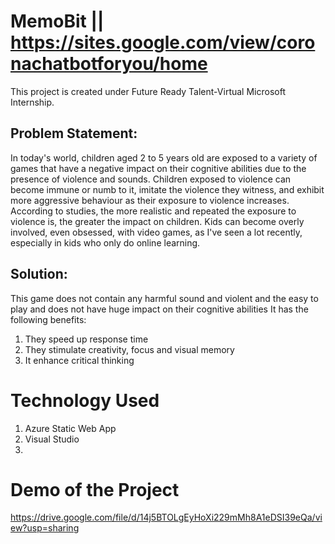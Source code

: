 # MemoBit || https://sites.google.com/view/coronachatbotforyou/home
This project is created under Future Ready Talent-Virtual Microsoft Internship.
## Problem Statement:
In today's world, children aged 2 to 5 years old are exposed to a variety of games that have a negative impact on their cognitive abilities due to the presence of violence and sounds.
Children exposed to violence can become immune or numb to it, imitate the violence they witness, and exhibit more aggressive behaviour as their exposure to violence increases. According to studies, the more realistic and repeated the exposure to violence is, the greater the impact on children. Kids can become overly involved, even obsessed, with video games, as I've seen a lot recently, especially in kids who only do online learning.
## Solution: 
This game does not contain any harmful sound and violent and the easy to play and does not have huge impact on their cognitive abilities
It has the following benefits:
1. They speed up response time
2. They stimulate creativity, focus and visual memory
3. It enhance critical thinking
# Technology Used
1. Azure Static Web App
2. Visual Studio
3. 
# Demo of the Project

https://drive.google.com/file/d/14j5BTOLgEyHoXi229mMh8A1eDSI39eQa/view?usp=sharing

